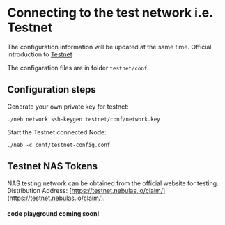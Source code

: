 # Connecting to the test network i.e. Testnet

The configuration information will be updated at the same time. Official introduction to [Testnet](https://github.com/nebulasio/wiki/blob/master/testnet.md)

The configaration files are in folder `testnet/conf`.

## Configuration steps

Generate your own private key for testnet:
```
./neb network ssh-keygen testnet/conf/network.key
```

Start the Testnet connected Node:

```
./neb -c conf/testnet-config.conf
```

## Testnet NAS Tokens


NAS testing network can be obtained from the official website for testing. Distribution Address: [https://testnet.nebulas.io/claim/](https://testnet.nebulas.io/claim/).


#### code playground coming soon!
